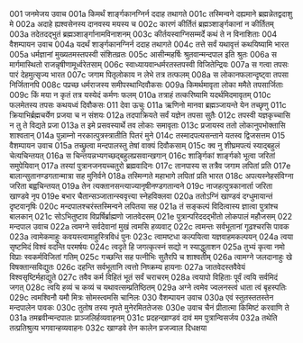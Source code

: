 001	जनमेजय उवाच
001a	किमर्थं शार्ङ्गकानग्निर्न ददाह तथागते
001c	तस्मिन्वने दह्यमाने ब्रह्मन्नेतद्वदाशु मे
002a	अदाहे ह्यश्वसेनस्य दानवस्य मयस्य च
002c	कारणं कीर्तितं ब्रह्मञ्शार्ङ्गकानां न कीर्तितम्
003a	तदेतदद्भुतं ब्रह्मञ्शार्ङ्गानामविनाशनम्
003c	कीर्तयस्वाग्निसम्मर्दे कथं ते न विनाशिताः
004	वैशम्पायन उवाच
004a	यदर्थं शार्ङ्गकानग्निर्न ददाह तथागते
004c	तत्ते सर्वं यथावृत्तं कथयिष्यामि भारत
005a	धर्मज्ञानां मुख्यतमस्तपस्वी संशितव्रतः
005c	आसीन्महर्षिः श्रुतवान्मन्दपाल इति श्रुतः
006a	स मार्गमास्थितो राजन्नृषीणामूर्ध्वरेतसाम्
006c	स्वाध्यायवान्धर्मरतस्तपस्वी विजितेन्द्रियः
007a	स गत्वा तपसः पारं देहमुत्सृज्य भारत
007c	जगाम पितृलोकाय न लेभे तत्र तत्फलम्
008a	स लोकानफलान्दृष्ट्वा तपसा निर्जितानपि
008c	पप्रच्छ धर्मराजस्य समीपस्थान्दिवौकसः
009a	किमर्थमावृता लोका ममैते तपसार्जिताः
009c	किं मया न कृतं तत्र यस्येदं कर्मणः फलम्
010a	तत्राहं तत्करिष्यामि यदर्थमिदमावृतम्
010c	फलमेतस्य तपसः कथयध्वं दिवौकसः
011	देवा ऊचुः
011a	ऋणिनो मानवा ब्रह्मञ्जायन्ते येन तच्छृणु
011c	क्रियाभिर्ब्रह्मचर्येण प्रजया च न संशयः
012a	तदपाक्रियते सर्वं यज्ञेन तपसा सुतैः
012c	तपस्वी यज्ञकृच्चासि न तु ते विद्यते प्रजा
013a	त इमे प्रसवस्यार्थे तव लोकाः समावृताः
013c	प्रजायस्व ततो लोकानुपभोक्तासि शाश्वतान्
014a	पुन्नाम्नो नरकात्पुत्रस्त्रातीति पितरं मुने
014c	तस्मादपत्यसन्ताने यतस्व द्विजसत्तम
015	वैशम्पायन उवाच
015a	तच्छ्रुत्वा मन्दपालस्तु तेषां वाक्यं दिवौकसाम्
015c	क्व नु शीघ्रमपत्यं स्याद्बहुलं चेत्यचिन्तयत्
016a	स चिन्तयन्नभ्यगच्छद्बहुलप्रसवान्खगान्
016c	शार्ङ्गिकां शार्ङ्गको भूत्वा जरितां समुपेयिवान्
017a	तस्यां पुत्रानजनयच्चतुरो ब्रह्मवादिनः
017c	तानपास्य स तत्रैव जगाम लपितां प्रति
017e	बालान्सुतानण्डगतान्मात्रा सह मुनिर्वने
018a	तस्मिन्गते महाभागे लपितां प्रति भारत
018c	अपत्यस्नेहसंविग्ना जरिता बह्वचिन्तयत्
019a	तेन त्यक्तानसन्त्याज्यानृषीनण्डगतान्वने
019c	नाजहत्पुत्रकानार्ता जरिता खाण्डवे नृप
019e	बभार चैतान्सञ्जातान्स्ववृत्त्या स्नेहविक्लवा
020a	ततोऽग्निं खाण्डवं दग्धुमायान्तं दृष्टवानृषिः
020c	मन्दपालश्चरंस्तस्मिन्वने लपितया सह
021a	तं सङ्कल्पं विदित्वास्य ज्ञात्वा पुत्रांश्च बालकान्
021c	सोऽभितुष्टाव विप्रर्षिर्ब्राह्मणो जातवेदसम्
021e	पुत्रान्परिददद्भीतो लोकपालं महौजसम्
022	मन्दपाल उवाच
022a	त्वमग्ने सर्वदेवानां मुखं त्वमसि हव्यवाट्
022c	त्वमन्तः सर्वभूतानां गूढश्चरसि पावक
023a	त्वामेकमाहुः कवयस्त्वामाहुस्त्रिविधं पुनः
023c	त्वामष्टधा कल्पयित्वा यज्ञवाहमकल्पयन्
024a	त्वया सृष्टमिदं विश्वं वदन्ति परमर्षयः
024c	त्वदृते हि जगत्कृत्स्नं सद्यो न स्याद्धुताशन
025a	तुभ्यं कृत्वा नमो विप्राः स्वकर्मविजितां गतिम्
025c	गच्छन्ति सह पत्नीभिः सुतैरपि च शाश्वतीम्
026a	त्वामग्ने जलदानाहुः खे विषक्तान्सविद्युतः
026c	दहन्ति सर्वभूतानि त्वत्तो निष्क्रम्य हायनाः
027a	जातवेदस्तवैवेयं विश्वसृष्टिर्महाद्युते
027c	तवैव कर्म विहितं भूतं सर्वं चराचरम्
028a	त्वयापो विहिताः पूर्वं त्वयि सर्वमिदं जगत्
028c	त्वयि हव्यं च कव्यं च यथावत्सम्प्रतिष्ठितम्
029a	अग्ने त्वमेव ज्वलनस्त्वं धाता त्वं बृहस्पतिः
029c	त्वमश्विनौ यमौ मित्रः सोमस्त्वमसि चानिलः
030	वैशम्पायन उवाच
030a	एवं स्तुतस्ततस्तेन मन्दपालेन पावकः
030c	तुतोष तस्य नृपते मुनेरमिततेजसः
030e	उवाच चैनं प्रीतात्मा किमिष्टं करवाणि ते
031a	तमब्रवीन्मन्दपालः प्राञ्जलिर्हव्यवाहनम्
031c	प्रदहन्खाण्डवं दावं मम पुत्रान्विसर्जय
032a	तथेति तत्प्रतिश्रुत्य भगवान्हव्यवाहनः
032c	खाण्डवे तेन कालेन प्रजज्वाल दिधक्षया
